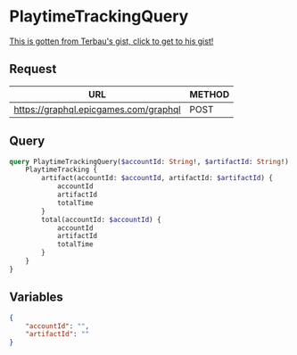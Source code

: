 # PlaytimeTrackingQuery

[This is gotten from Terbau's gist, click to get to his gist!](https://gist.github.com/Terbau/f36990a1d608f65645206835e708d488)

## Request
| URL | METHOD |
| - | - |
| https://graphql.epicgames.com/graphql | POST |

## Query
```graphql
query PlaytimeTrackingQuery($accountId: String!, $artifactId: String!) {
    PlaytimeTracking {
        artifact(accountId: $accountId, artifactId: $artifactId) {
            accountId
            artifactId
            totalTime
        }
        total(accountId: $accountId) {
            accountId
            artifactId
            totalTime
        }
    }
}
```

## Variables
```json
{
    "accountId": "",
    "artifactId": ""
}
```